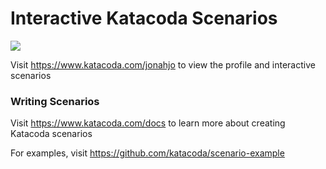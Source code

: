 # Interactive Katacoda Scenarios

[![](http://shields.katacoda.com/katacoda/jonahjo/count.svg)](https://www.katacoda.com/jonahjo "Get your profile on Katacoda.com")

Visit https://www.katacoda.com/jonahjo to view the profile and interactive scenarios

### Writing Scenarios
Visit https://www.katacoda.com/docs to learn more about creating Katacoda scenarios

For examples, visit https://github.com/katacoda/scenario-example
